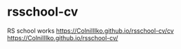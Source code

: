 # rsschool-cv
RS school works
https://ColniIIIko.github.io/rsschool-cv/cv
https://ColniIIIko.github.io/rsschool-cv/
